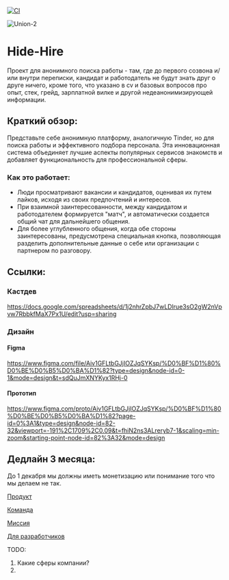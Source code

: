 [![CI](https://github.com/roll-over/unknown-interview/actions/workflows/CI.yml/badge.svg)](https://github.com/roll-over/unknown-interview/actions/workflows/CI.yml)

![Union-_2_](https://github.com/roll-over/unknown-interview/assets/59844758/6a27c4d4-aa79-46ff-8089-56e4f073d722)

# Hide-Hire

Проект для анонимного поиска работы - там, где до первого созвона и/или внутри переписки, кандидат и работодатель не будут знать друг о друге ничего, кроме того, что указано в cv и базовых вопросов про опыт, стек, грейд, зарплатной вилке и другой недеанонимизирующей информации.

## Краткий обзор:

Представьте себе анонимную платформу, аналогичную Tinder, но для поиска работы и эффективного подбора персонала. Эта инновационная система объединяет лучшие аспекты популярных сервисов знакомств и добавляет функциональность для профессиональной сферы.

### Как это работает:

- Люди просматривают вакансии и кандидатов, оценивая их путем лайков, исходя из своих предпочтений и интересов.
- При взаимной заинтересованности, между кандидатом и работодателем формируется "матч", и автоматически создается общий чат для дальнейшего общения.
- Для более углубленного общения, когда обе стороны заинтересованы, предусмотрена специальная кнопка, позволяющая разделить дополнительные данные о себе или организации с партнером по разговору.

## Ссылки:

### Кастдев

https://docs.google.com/spreadsheets/d/1j2nhrZpbJ7wLDlrue3sO2gW2nVpvw7RbbkfMaX7Px1U/edit?usp=sharing

### Дизайн

#### Figma

https://www.figma.com/file/Aiv1GFLtbGJjIOZJqSYKsp/%D0%BF%D1%80%D0%BE%D0%B5%D0%BA%D1%82?type=design&node-id=0-1&mode=design&t=sdQuJmXNYKyx1RHj-0

#### Прототип

https://www.figma.com/proto/Aiv1GFLtbGJjIOZJqSYKsp/%D0%BF%D1%80%D0%BE%D0%B5%D0%BA%D1%82?page-id=0%3A1&type=design&node-id=82-32&viewport=-191%2C1709%2C0.09&t=fhiN2ns3ALreryb7-1&scaling=min-zoom&starting-point-node-id=82%3A32&mode=design

## Дедлайн 3 месяца:

До 1 декабря мы должны иметь монетизацию или понимание того что мы делаем не так.

[Продукт](./README/product/README.md)

[Команда](./README/command.md)

[Миссия](./README/mission.md)

[Для разработчиков](./README/for-developers.md)

TODO:

1. Какие сферы компании?
2.
